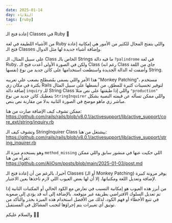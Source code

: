 ```yaml
---
date: 2025-01-14
day: الثلاثاء
tags: [ruby]
---
```


إعادة فتح الـ Classes في Ruby 🤔

من الأشياء اللطيفة في لغة Ruby واللي بتفتح المجال للكثير من الأمور هي إمكانية إعادة فتح الـ Classes وإضافة أشياء جديدة لها مثل الدوال.

على سبيل المثال، الـ Class الخاص بالـ Strings ما فيه دالة `?palindrome` في لغة Ruby، ولكن في الصورة الأولى أعدت فتح الـ Class (رغم انه Class جاي من اللغة نفسها) وأضفت له الدالة الجديدة واستطعت استخدامها على كائن جديد من نوع String.

هذا الأمر واللي يسمى بمُصطلح يصعب علي تعريبه "Monkey Patching"، مستخدم بكثرة في مكان زي Rails لتوفير تحسينات كثيرة للمطوّر، من أبسطها على سبيل المثال إضافة دالة `inquiry` للـ String Class واللي إذا طبقتها على نص مثلا `"production"` بتعطيك كائن جديد من نوع `StringInquirer` واللي ممكن تسأله عن قيمته النصية بشكل مباشر زي ماهو موضح في الصورة الثانية بدلا من مقارنة نص بنص.

ممكن تشوف كيف الإضافة صارت من هنا:  
https://github.com/rails/rails/blob/v8.0.1/activesupport/lib/active_support/core_ext/string/inquiry.rb

وتشوف كيف الـ StringInquirer Class بيشتغل من هنا:  
https://github.com/rails/rails/blob/v8.0.1/activesupport/lib/active_support/string_inquirer.rb

وهو يستخدم ميزة الـ `method_missing` اللي حكيت عنها في منشور سابق واللي ممكن تقرأه من هنا:  
https://github.com/AliOsm/posts/blob/main/2025-01-03/post.md

أخيرا، بالرغم من أن إعادة فتح الـ Classes (أو الـ Monkey Patching) يوفر مرونة كبيرة لإضافة وتعديل اللغة ومكتباتها، إلا أن لها بعض العيوب اللي لازم تاخذها بعين الاعتبار.

من أبرز هذه العيوب هو إمكانية التسبب في تعارض مع الكود الحالي أو المكتبات الثانية إذا تم تعديل السلوك الافتراضي بطريقة غير متوقعة. بالإضافة إلى أنه قد يؤدي إلى صعوبة في تتبع الأخطاء أو فهم الكود، لذلك من الأفضل استخدام هذه الميزة بحذر والتأكد من توثيق أي تغييرات يتم إجراؤها لتجنب المشاكل في المستقبل.

والسلام عليكم 👋🏻
